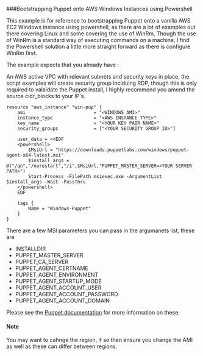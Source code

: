 ###Bootstrapping Puppet onto AWS Windows Instances using Powershell

This example is for reference to bootstrapping Puppet onto a vanilla AWS EC2 Windows instance using powershell, as there are a lot of examples out there covering Linux and some covering the use of WinRm, Though the use of WinRm is a standard way of executing commands on a machine, I find the Powershell solution a little more straight forward as there is configure WinRm first.

The example expects that you already have :

An AWS active VPC with relevant subnets and security keys in place, the script examples will create security group inclduing RDP, though this is only required to valaidate the Puppet install, I highly recommend you amend the source cidr_blocks to your IP's.

```
resource "aws_instance" "win-pup" {
    ami                         = "<WINDOWS AMI>"
    instance_type               = "<AWS INSTANCE TYPE>"
    key_name                    = "<YOUR KEY PAIR NAME>"
    security_groups             = ["<YOUR SECURITY GROUP ID>"]

    user_data = <<EOF
    <powershell>
        $MsiUrl = "https://downloads.puppetlabs.com/windows/puppet-agent-x64-latest.msi"
        $install_args = @("/qn","/norestart","/i",$MsiUrl,"PUPPET_MASTER_SERVER=<YOUR SERVER PATH>")
        Start-Process -FilePath msiexec.exe -ArgumentList $install_args -Wait -PassThru
    </powershell>
    EOF
    
    tags {
        Name = "Windows-Puppet"
    }
}
```

There are a few MSI parameters you can pass in the argumanets list, these are

* INSTALLDIR
* PUPPET_MASTER_SERVER
* PUPPET_CA_SERVER
* PUPPET_AGENT_CERTNAME
* PUPPET_AGENT_ENVIRONMENT
* PUPPET_AGENT_STARTUP_MODE
* PUPPET_AGENT_ACCOUNT_USER
* PUPPET_AGENT_ACCOUNT_PASSWORD
* PUPPET_AGENT_ACCOUNT_DOMAIN


Please see the [Puppet documentation](https://docs.puppet.com/puppet/latest/reference/install_windows.html#msi-properties) for more information on these.

#### Note

You may want to cahnge the region, if so then ensure you change the AMI as well as these can differ between regions.
